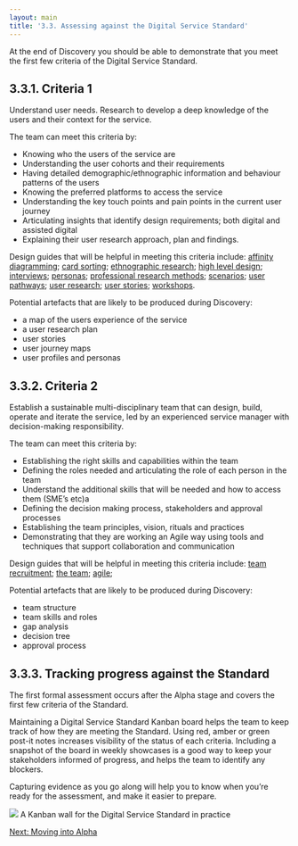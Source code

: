 ```yaml
---
layout: main
title: '3.3. Assessing against the Digital Service Standard'
---
```


At the end of Discovery you should be able to demonstrate that you meet the first few criteria of the Digital Service Standard.

## 3.3.1. Criteria 1

Understand user needs. Research to develop a deep knowledge of the users and their context for the service.

The team can meet this criteria by:

- Knowing who the users of the service are
- Understanding the user cohorts and their requirements
- Having detailed demographic/ethnographic information and behaviour patterns of the users
- Knowing the preferred platforms to access the service
- Understanding the key touch points and pain points in the current user journey
- Articulating insights that identify design requirements; both digital and assisted digital
- Explaining their user research approach, plan and findings.

Design guides that will be helpful in meeting this criteria include: [affinity diagramming](https://www.dto.gov.au/design-guides/subguides/affinity-diagramming); [card sorting](https://www.dto.gov.au/design-guides/subguides/card-sorting); [ethnographic research](https://www.dto.gov.au/design-guides/subguides/ethnographic-research); [high level design](https://www.dto.gov.au/design-guides/subguides/high-level-design); [interviews](https://www.dto.gov.au/design-guides/subguides/interviews); [personas](https://www.dto.gov.au/design-guides/subguides/personas); [professional research methods](https://www.dto.gov.au/design-guides/subguides/professional-research-methods); [scenarios](https://www.dto.gov.au/design-guides/subguides/scenarios); [user pathways](https://www.dto.gov.au/design-guides/subguides/user-pathways); [user research](https://www.dto.gov.au/design-guides/guide/user-research); [user stories](https://www.dto.gov.au/design-guides/subguides/user-stories); [workshops](https://www.dto.gov.au/design-guides/subguides/workshops).

Potential artefacts that are likely to be produced during Discovery:

- a map of the users experience of the service
- a user research plan
- user stories
- user journey maps
- user profiles and personas

## 3.3.2. Criteria 2

Establish a sustainable multi-disciplinary team that can design, build, operate and iterate the service, led by an experienced service manager with decision-making responsibility.

The team can meet this criteria by:

- Establishing the right skills and capabilities within the team
- Defining the roles needed and articulating the role of each person in the team
- Understand the additional skills that will be needed and how to access them (SME’s etc)a
- Defining the decision making process, stakeholders and approval processes
- Establishing the team principles, vision, rituals and practices
- Demonstrating that they are working an Agile way using tools and techniques that support collaboration and communication

Design guides that will be helpful in meeting this criteria include: [team recruitment](https://www.dto.gov.au/design-guides/subguides/team-recruitment); [the team](https://www.dto.gov.au/design-guides/guide/team); [agile](https://www.dto.gov.au/design-guides/guide/agile);

Potential artefacts that are likely to be produced during Discovery:

- team structure
- team skills and roles
- gap analysis
- decision tree
- approval process

## 3.3.3. Tracking progress against the Standard

The first formal assessment occurs after the Alpha stage and covers the first few criteria of the Standard.

Maintaining a Digital Service Standard Kanban board helps the team to keep track of how they are meeting the Standard. Using red, amber or green post-it notes increases visibility of the status of each criteria. Including a snapshot of the board in weekly showcases is a good way to keep your stakeholders informed of progress, and helps the team to identify any blockers.

Capturing evidence as you go along will help you to know when you’re ready for the assessment, and make it easier to prepare.

<img src="{{ site.baseurl }}/images/3/service-standard-wall.jpg" class="full-width">
<span class="caption">A Kanban wall for the Digital Service Standard in practice</span>

[Next: Moving into Alpha](3-4-moving-into-alpha.md)
